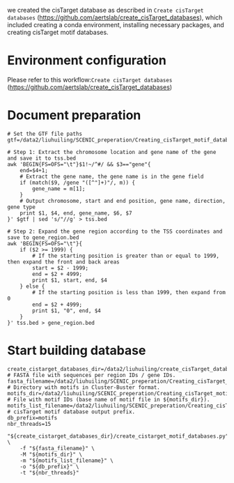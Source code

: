 we created the cisTarget database as described in `Create cisTarget databases` (https://github.com/aertslab/create_cisTarget_databases), which included creating a conda environment, installing necessary packages, and creating cisTarget motif databases. 
# Environment configuration
Please refer to this workflow:`Create cisTarget databases` (https://github.com/aertslab/create_cisTarget_databases)

# Document preparation
```shell
# Set the GTF file paths
gtf=/data2/liuhuiling/SCENIC_preperation/Creating_cisTarget_motif_databases/Genome_assembly_Amel_HAv3.1.gtf

# Step 1: Extract the chromosome location and gene name of the gene and save it to tss.bed
awk 'BEGIN{FS=OFS="\t"}$1!~/^#/ && $3=="gene"{
    end=$4+1;
    # Extract the gene name, the gene name is in the gene field
    if (match($9, /gene "([^"]+)"/, m)) {
        gene_name = m[1];
    }
    # Output chromosome, start and end position, gene name, direction, gene type
    print $1, $4, end, gene_name, $6, $7
}' $gtf | sed 's/"//g' > tss.bed

# Step 2: Expand the gene region according to the TSS coordinates and save to gene_region.bed
awk 'BEGIN{FS=OFS="\t"}{
    if ($2 >= 1999) {
        # If the starting position is greater than or equal to 1999, then expand the front and back areas
        start = $2 - 1999;
        end = $2 + 4999;
        print $1, start, end, $4
    } else {
        # If the starting position is less than 1999, then expand from 0
        end = $2 + 4999;
        print $1, "0", end, $4
    }
}' tss.bed > gene_region.bed
```

# Start building database
```shell
create_cistarget_databases_dir=/data2/liuhuiling/create_cisTarget_databases
# FASTA file with sequences per region IDs / gene IDs.
fasta_filename=/data2/liuhuiling/SCENIC_preperation/Creating_cisTarget_motif_databases/gene_region.fasta
# Directory with motifs in Cluster-Buster format.
motifs_dir=/data2/liuhuiling/SCENIC_preperation/Creating_cisTarget_motif_databases/motif_cb
# File with motif IDs (base name of motif file in ${motifs_dir}).
motifs_list_filename=/data2/liuhuiling/SCENIC_preperation/Creating_cisTarget_motif_databases/motif_cb_name_list.txt
# cisTarget motif database output prefix.
db_prefix=motifs
nbr_threads=15

"${create_cistarget_databases_dir}/create_cistarget_motif_databases.py" \
    -f "${fasta_filename}" \
    -M "${motifs_dir}" \
    -m "${motifs_list_filename}" \
    -o "${db_prefix}" \
    -t "${nbr_threads}"
```
